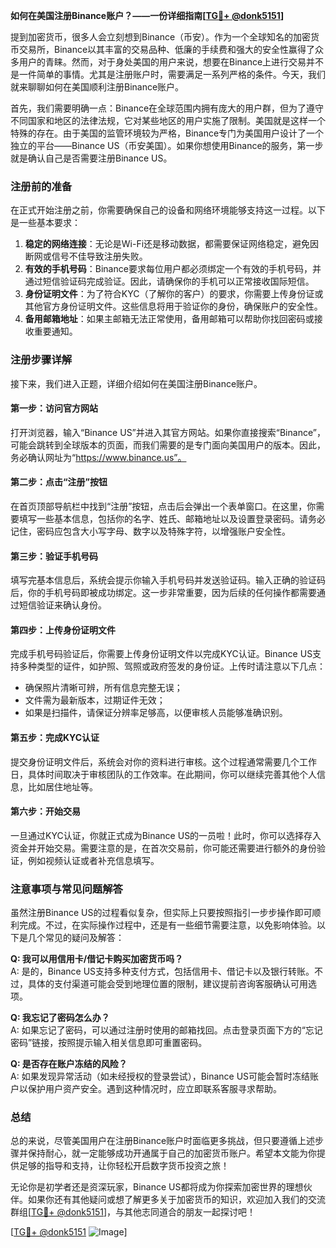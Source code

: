 **如何在美国注册Binance账户？——一份详细指南[[TG💪+ @donk5151](https://t.me/s/donk5151)]**

提到加密货币，很多人会立刻想到Binance（币安）。作为一个全球知名的加密货币交易所，Binance以其丰富的交易品种、低廉的手续费和强大的安全性赢得了众多用户的青睐。然而，对于身处美国的用户来说，想要在Binance上进行交易并不是一件简单的事情。尤其是注册账户时，需要满足一系列严格的条件。今天，我们就来聊聊如何在美国顺利注册Binance账户。

首先，我们需要明确一点：Binance在全球范围内拥有庞大的用户群，但为了遵守不同国家和地区的法律法规，它对某些地区的用户实施了限制。美国就是这样一个特殊的存在。由于美国的监管环境较为严格，Binance专门为美国用户设计了一个独立的平台——Binance US（币安美国）。如果你想使用Binance的服务，第一步就是确认自己是否需要注册Binance US。

### 注册前的准备

在正式开始注册之前，你需要确保自己的设备和网络环境能够支持这一过程。以下是一些基本要求：

1. **稳定的网络连接**：无论是Wi-Fi还是移动数据，都需要保证网络稳定，避免因断网或信号不佳导致注册失败。
2. **有效的手机号码**：Binance要求每位用户都必须绑定一个有效的手机号码，并通过短信验证码完成验证。因此，请确保你的手机可以正常接收国际短信。
3. **身份证明文件**：为了符合KYC（了解你的客户）的要求，你需要上传身份证或其他官方身份证明文件。这些信息将用于验证你的身份，确保账户的安全性。
4. **备用邮箱地址**：如果主邮箱无法正常使用，备用邮箱可以帮助你找回密码或接收重要通知。

### 注册步骤详解

接下来，我们进入正题，详细介绍如何在美国注册Binance账户。

#### 第一步：访问官方网站

打开浏览器，输入“Binance US”并进入其官方网站。如果你直接搜索“Binance”，可能会跳转到全球版本的页面，而我们需要的是专门面向美国用户的版本。因此，务必确认网址为“https://www.binance.us”。

#### 第二步：点击“注册”按钮

在首页顶部导航栏中找到“注册”按钮，点击后会弹出一个表单窗口。在这里，你需要填写一些基本信息，包括你的名字、姓氏、邮箱地址以及设置登录密码。请务必记住，密码应包含大小写字母、数字以及特殊字符，以增强账户安全性。

#### 第三步：验证手机号码

填写完基本信息后，系统会提示你输入手机号码并发送验证码。输入正确的验证码后，你的手机号码即被成功绑定。这一步非常重要，因为后续的任何操作都需要通过短信验证来确认身份。

#### 第四步：上传身份证明文件

完成手机号码验证后，你需要上传身份证明文件以完成KYC认证。Binance US支持多种类型的证件，如护照、驾照或政府签发的身份证。上传时请注意以下几点：

- 确保照片清晰可辨，所有信息完整无误；
- 文件需为最新版本，过期证件无效；
- 如果是扫描件，请保证分辨率足够高，以便审核人员能够准确识别。

#### 第五步：完成KYC认证

提交身份证明文件后，系统会对你的资料进行审核。这个过程通常需要几个工作日，具体时间取决于审核团队的工作效率。在此期间，你可以继续完善其他个人信息，比如居住地址等。

#### 第六步：开始交易

一旦通过KYC认证，你就正式成为Binance US的一员啦！此时，你可以选择存入资金并开始交易。需要注意的是，在首次交易前，你可能还需要进行额外的身份验证，例如视频认证或者补充信息填写。

### 注意事项与常见问题解答

虽然注册Binance US的过程看似复杂，但实际上只要按照指引一步步操作即可顺利完成。不过，在实际操作过程中，还是有一些细节需要注意，以免影响体验。以下是几个常见的疑问及解答：

**Q: 我可以用信用卡/借记卡购买加密货币吗？**  
A: 是的，Binance US支持多种支付方式，包括信用卡、借记卡以及银行转账。不过，具体的支付渠道可能会受到地理位置的限制，建议提前咨询客服确认可用选项。

**Q: 我忘记了密码怎么办？**  
A: 如果忘记了密码，可以通过注册时使用的邮箱找回。点击登录页面下方的“忘记密码”链接，按照提示输入相关信息即可重置密码。

**Q: 是否存在账户冻结的风险？**  
A: 如果发现异常活动（如未经授权的登录尝试），Binance US可能会暂时冻结账户以保护用户资产安全。遇到这种情况时，应立即联系客服寻求帮助。

### 总结

总的来说，尽管美国用户在注册Binance账户时面临更多挑战，但只要遵循上述步骤并保持耐心，就一定能够成功开通属于自己的加密货币账户。希望本文能为你提供足够的指导和支持，让你轻松开启数字货币投资之旅！

无论你是初学者还是资深玩家，Binance US都将成为你探索加密世界的理想伙伴。如果你还有其他疑问或想了解更多关于加密货币的知识，欢迎加入我们的交流群组[[TG💪+ @donk5151](https://t.me/s/donk5151)]，与其他志同道合的朋友一起探讨吧！

[[TG💪+ @donk5151](https://t.me/s/donk5151) ![Image](https://i.postimg.cc/rwNCRYN7/Snipaste-2025-04-30-17-27-05.png)]